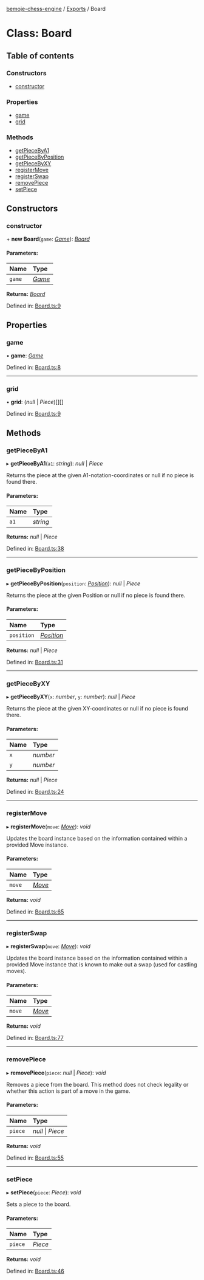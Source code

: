 [bemoje-chess-engine](../README.md) / [Exports](../modules.md) / Board

# Class: Board

## Table of contents

### Constructors

- [constructor](board.md#constructor)

### Properties

- [game](board.md#game)
- [grid](board.md#grid)

### Methods

- [getPieceByA1](board.md#getpiecebya1)
- [getPieceByPosition](board.md#getpiecebyposition)
- [getPieceByXY](board.md#getpiecebyxy)
- [registerMove](board.md#registermove)
- [registerSwap](board.md#registerswap)
- [removePiece](board.md#removepiece)
- [setPiece](board.md#setpiece)

## Constructors

### constructor

\+ **new Board**(`game`: [*Game*](game.md)): [*Board*](board.md)

#### Parameters:

Name | Type |
:------ | :------ |
`game` | [*Game*](game.md) |

**Returns:** [*Board*](board.md)

Defined in: [Board.ts:9](https://github.com/bemoje/chess/blob/203a32d/src/Board.ts#L9)

## Properties

### game

• **game**: [*Game*](game.md)

Defined in: [Board.ts:8](https://github.com/bemoje/chess/blob/203a32d/src/Board.ts#L8)

___

### grid

• **grid**: (*null* \| *Piece*)[][]

Defined in: [Board.ts:9](https://github.com/bemoje/chess/blob/203a32d/src/Board.ts#L9)

## Methods

### getPieceByA1

▸ **getPieceByA1**(`a1`: *string*): *null* \| *Piece*

Returns the piece at the given A1-notation-coordinates or null if no piece is found there.

#### Parameters:

Name | Type |
:------ | :------ |
`a1` | *string* |

**Returns:** *null* \| *Piece*

Defined in: [Board.ts:38](https://github.com/bemoje/chess/blob/203a32d/src/Board.ts#L38)

___

### getPieceByPosition

▸ **getPieceByPosition**(`position`: [*Position*](position.md)): *null* \| *Piece*

Returns the piece at the given Position or null if no piece is found there.

#### Parameters:

Name | Type |
:------ | :------ |
`position` | [*Position*](position.md) |

**Returns:** *null* \| *Piece*

Defined in: [Board.ts:31](https://github.com/bemoje/chess/blob/203a32d/src/Board.ts#L31)

___

### getPieceByXY

▸ **getPieceByXY**(`x`: *number*, `y`: *number*): *null* \| *Piece*

Returns the piece at the given XY-coordinates or null if no piece is found there.

#### Parameters:

Name | Type |
:------ | :------ |
`x` | *number* |
`y` | *number* |

**Returns:** *null* \| *Piece*

Defined in: [Board.ts:24](https://github.com/bemoje/chess/blob/203a32d/src/Board.ts#L24)

___

### registerMove

▸ **registerMove**(`move`: [*Move*](move.md)): *void*

Updates the board instance based on the information contained within a provided Move instance.

#### Parameters:

Name | Type |
:------ | :------ |
`move` | [*Move*](move.md) |

**Returns:** *void*

Defined in: [Board.ts:65](https://github.com/bemoje/chess/blob/203a32d/src/Board.ts#L65)

___

### registerSwap

▸ **registerSwap**(`move`: [*Move*](move.md)): *void*

Updates the board instance based on the information contained within a provided Move instance that is known to make
out a swap (used for castling moves).

#### Parameters:

Name | Type |
:------ | :------ |
`move` | [*Move*](move.md) |

**Returns:** *void*

Defined in: [Board.ts:77](https://github.com/bemoje/chess/blob/203a32d/src/Board.ts#L77)

___

### removePiece

▸ **removePiece**(`piece`: *null* \| *Piece*): *void*

Removes a piece from the board.
This method does not check legality or whether this action is part of a move in the game.

#### Parameters:

Name | Type |
:------ | :------ |
`piece` | *null* \| *Piece* |

**Returns:** *void*

Defined in: [Board.ts:55](https://github.com/bemoje/chess/blob/203a32d/src/Board.ts#L55)

___

### setPiece

▸ **setPiece**(`piece`: *Piece*): *void*

Sets a piece to the board.

#### Parameters:

Name | Type |
:------ | :------ |
`piece` | *Piece* |

**Returns:** *void*

Defined in: [Board.ts:46](https://github.com/bemoje/chess/blob/203a32d/src/Board.ts#L46)
